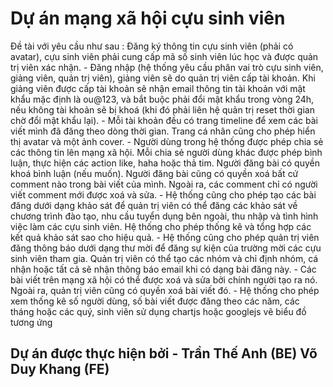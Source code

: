 <h1> Dự án mạng xã hội cựu sinh viên </h1>
Đề tài với yêu cầu như sau :
Đăng ký thông tin cựu sinh viên (phải có avatar), cựu sinh viên phải cung cấp mã số
sinh viên lúc học và được quản trị viên xác nhận.
- Đăng nhập (hệ thống yêu cầu phân vai trò cựu sinh viên, giảng viên, quản trị viên),
giảng viên sẽ do quản trị viên cấp tài khoản. Khi giảng viên được cấp tài khoản sẽ nhận
email thông tin tài khoản với mật khẩu mặc định là ou@123, và bắt buộc phải đổi mật
khẩu trong vòng 24h, nếu không tài khoản sẽ bị khoá (khi đó phải liên hệ quản trị reset
thời gian chờ đổi mật khẩu lại).
- Mỗi tài khoản đều có trang timeline để xem các bài viết mình đã đăng theo dòng thời
gian. Trang cá nhân cũng cho phép hiển thị avatar và một ảnh cover.
- Người dùng trong hệ thống được phép chia sẻ các thông tin lên mạng xã hội. Mỗi chia
sẻ người dùng khác được phép bình luận, thực hiện các action like, haha hoặc thả tim.
Người đăng bài có quyền khoá bình luận (nếu muốn). Người đăng bài cũng có quyền
xoá bất cứ comment nào trong bài viết của mình. Ngoài ra, các comment chỉ có người
viết comment mới được xoá và sửa.
- Hệ thống cũng cho phép tạo các bài đăng dưới dạng khảo sát để quản trị viên có thể
đăng các khảo sát về chương trình đào tạo, nhu cầu tuyển dụng bên ngoài, thu nhập và
tình hình việc làm các cựu sinh viên. Hệ thống cho phép thống kê và tổng hợp các kết
quả khảo sát sao cho hiệu quả.
- Hệ thống cũng cho phép quản trị viên đăng thông báo dưới dạng thư mời để đăng sự
kiện của trường mời các cựu sinh viên tham gia. Quản trị viên có thể tạo các nhóm và
chỉ định nhóm, cá nhận hoặc tất cả sẽ nhận thông báo email khi có dạng bài đăng này.
- Các bài viết trên mạng xã hội có thể được xoá và sửa bởi chính người tạo ra nó. Ngoài
ra, quản trị viên cũng có quyền xoá bài viết đó.
- Hệ thống cho phép xem thống kê số người dùng, số bài viết được đăng theo các năm,
các tháng hoặc các quý, sinh viên sử dụng chartjs hoặc googlejs vẽ biểu đồ tương ứng


<h2>Dự án được thực hiện bởi - Trần Thế Anh (BE) Võ Duy Khang (FE)</h2>
